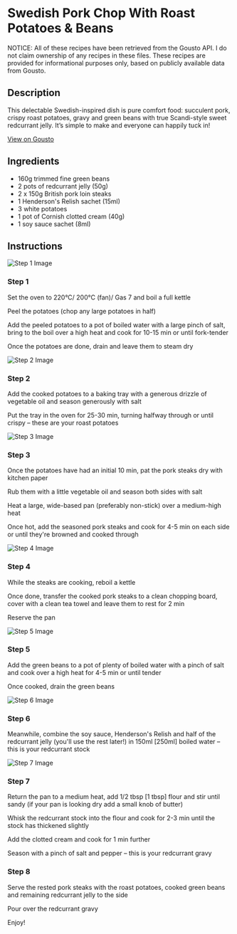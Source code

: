 # Swedish Pork Chop With Roast Potatoes & Beans

NOTICE: All of these recipes have been retrieved from the Gousto API. I do not claim ownership of any recipes in these files. These recipes are provided for informational purposes only, based on publicly available data from Gousto.

## Description

This delectable Swedish-inspired dish is pure comfort food: succulent pork, crispy roast potatoes, gravy and green beans with true Scandi-style sweet redcurrant jelly. It’s simple to make and everyone can happily tuck in!

[View on Gousto](https://www.gousto.co.uk/recipes/cookbook/swedish-pork-chop-with-roast-potatoes-beans)

## Ingredients

- 160g trimmed fine green beans
- 2 pots of redcurrant jelly (50g)
- 2 x 150g British pork loin steaks
- 1 Henderson's Relish sachet (15ml)
- 3 white potatoes
- 1 pot of Cornish clotted cream (40g)
- 1 soy sauce sachet (8ml)

## Instructions

![Step 1 Image](https://production-media.gousto.co.uk/cms/recipe-step-image/1766.-step-1-x200.jpg)

### Step 1

Set the oven to 220°C/ 200°C (fan)/ Gas 7 and boil a full kettle

Peel the potatoes (chop any large potatoes in half)

Add the peeled potatoes to a pot of boiled water with a large pinch of salt, bring to the boil over a high heat and cook for 10-15 min or until fork-tender

Once the potatoes are done, drain and leave them to steam dry

![Step 2 Image](https://production-media.gousto.co.uk/cms/recipe-step-image/1766.-step-2-x200.jpg)

### Step 2

Add the cooked potatoes to a baking tray with a generous drizzle of vegetable oil and season generously with salt

Put the tray in the oven for 25-30 min, turning halfway through or until crispy – these are your roast potatoes

![Step 3 Image](https://production-media.gousto.co.uk/cms/recipe-step-image/1766.-step-3-x200.jpg)

### Step 3

Once the potatoes have had an initial 10 min, pat the pork steaks dry with kitchen paper

Rub them with a little vegetable oil and season both sides with salt

Heat a large, wide-based pan (preferably non-stick) over a medium-high heat

Once hot, add the seasoned pork steaks and cook for 4-5 min on each side or until they're browned and cooked through

![Step 4 Image](https://production-media.gousto.co.uk/cms/recipe-step-image/1766.-step-4-x200.jpg)

### Step 4

While the steaks are cooking, reboil a kettle

Once done, transfer the cooked pork steaks to a clean chopping board, cover with a clean tea towel and leave them to rest for 2 min

Reserve the pan

![Step 5 Image](https://production-media.gousto.co.uk/cms/recipe-step-image/1766.-step-5-x200.jpg)

### Step 5

Add the green beans to a pot of plenty of boiled water with a pinch of salt and cook over a high heat for 4-5 min or until tender

Once cooked, drain the green beans

![Step 6 Image](https://production-media.gousto.co.uk/cms/recipe-step-image/1766.-step-6-x200.jpg)

### Step 6

Meanwhile, combine the soy sauce, Henderson's Relish and half of the redcurrant jelly (you'll use the rest later!) in 150ml <span class="text-danger">[250ml]</span> boiled water – this is your redcurrant stock

![Step 7 Image](https://production-media.gousto.co.uk/cms/recipe-step-image/1766.-step-7-x200.jpg)

### Step 7

Return the pan to a medium heat, add 1/2 tbsp <span class="text-danger">[1 tbsp]</span> flour and stir until sandy (if your pan is looking dry add a small knob of butter)

Whisk the redcurrant stock into the flour and cook for 2-3 min until the stock has thickened slightly

Add the clotted cream and cook for 1 min further

Season with a pinch of salt and pepper – this is your redcurrant gravy

### Step 8

Serve the rested pork steaks with the roast potatoes, cooked green beans and remaining redcurrant jelly to the side

Pour over the redcurrant gravy

Enjoy!

